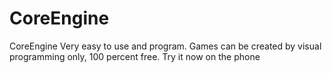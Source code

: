 # CoreEngine
CoreEngine Very easy to use and program. Games can be created by visual programming only, 100 percent free. Try it now on the phone 
